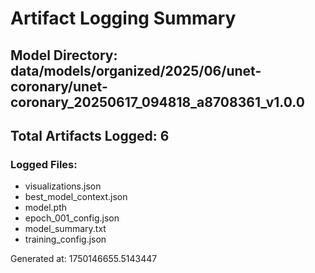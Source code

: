 # Artifact Logging Summary

## Model Directory: data/models/organized/2025/06/unet-coronary/unet-coronary_20250617_094818_a8708361_v1.0.0
## Total Artifacts Logged: 6

### Logged Files:
- visualizations.json
- best_model_context.json
- model.pth
- epoch_001_config.json
- model_summary.txt
- training_config.json


Generated at: 1750146655.5143447
